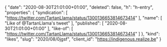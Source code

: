 {
  "date": "2020-08-30T21:01:00+01:00",
  "deleted": false,
  "h": "h-entry",
  "properties": {
    "syndication": [
      "https://twitter.com/TartanLlama/status/1300136653814673414"
    ],
    "name": [
      "Like of @TartanLlama's tweet"
    ],
    "published": [
      "2020-08-30T21:01:00+01:00"
    ],
    "like-of": [
      "https://twitter.com/TartanLlama/status/1300136653814673414"
    ]
  },
  "kind": "likes",
  "slug": "2020/08/0jgsf",
  "client_id": "https://indigenous.realize.be"
}
